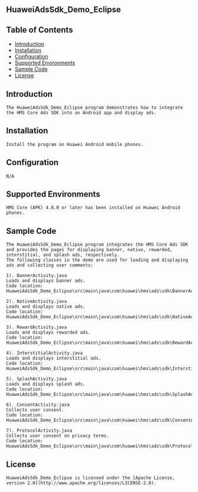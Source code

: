 ## HuaweiAdsSdk_Demo_Eclipse


## Table of Contents

 * [Introduction](#introduction)
 * [Installation](#installation)
 * [Configuration ](#configuration)
 * [Supported Environments](#supported-environments)
 * [Sample Code](#sample-code)
 * [License](#license)
 
 
## Introduction
    The HuaweiAdsSdk_Demo_Eclipse program demonstrates how to integrate the HMS Core Ads SDK into an Android app and display ads.

## Installation
    Install the program on Huawei Android mobile phones.

## Configuration 
    N/A
    
## Supported Environments
    HMS Core (APK) 4.0.0 or later has been installed on Huawei Android phones.
	
## Sample Code
    The HuaweiAdsSdk_Demo_Eclipse program integrates the HMS Core Ads SDK and provides the pages for displaying banner, native, rewarded, interstitial, and splash ads, respectively.
    The following classes in the demo are used for loading and displaying ads and collecting user comments:

    1). BannerActivity.java
    Loads and displays banner ads.
    Code location: HuaweiAdsSdk_Demo_Eclipse\src\main\java\com\huawei\hms\ads\sdk\BannerActivity.java
    
    2). NativeActivity.java
    Loads and displays native ads.
    Code location: HuaweiAdsSdk_Demo_Eclipse\src\main\java\com\huawei\hms\ads\sdk\NativeActivity.java
    
    3). RewardActivity.java
    Loads and displays rewarded ads.
    Code location: HuaweiAdsSdk_Demo_Eclipse\src\main\java\com\huawei\hms\ads\sdk\RewardActivity.java
	
	4). InterstitialActivity.java
    Loads and displays interstitial ads.
    Code location: HuaweiAdsSdk_Demo_Eclipse\src\main\java\com\huawei\hms\ads\sdk\InterstitialActivity.java
	
	5). SplashActivity.java
    Loads and displays splash ads.
    Code location: HuaweiAdsSdk_Demo_Eclipse\src\main\java\com\huawei\hms\ads\sdk\SplashActivity.java
	
    6). ConsentActivity.java
    Collects user consent.
    Code location: HuaweiAdsSdk_Demo_Eclipse\src\main\java\com\huawei\hms\ads\sdk\ConsentActivity.java
    
    7). ProtocolActivity.java
    Collects user consent on privacy terms.
    Code location: HuaweiAdsSdk_Demo_Eclipse\src\main\java\com\huawei\hms\ads\sdk\ProtocolActivity.java

##  License
    HuaweiAdsSdk_Demo_Eclipse is licensed under the [Apache License, version 2.0](http://www.apache.org/licenses/LICENSE-2.0).
